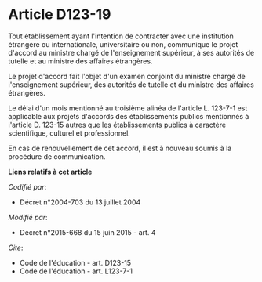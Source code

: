 # Article D123-19

Tout établissement ayant l'intention de contracter avec une institution étrangère ou internationale, universitaire ou non,
communique le projet d'accord au ministre chargé de l'enseignement supérieur, à ses autorités de tutelle et au ministre des
affaires étrangères. 

Le projet d'accord fait l'objet d'un examen conjoint du ministre chargé de l'enseignement supérieur, des autorités de tutelle
et du ministre des affaires étrangères. 

Le délai d'un mois mentionné au troisième alinéa de l'article L. 123-7-1 est applicable aux projets d'accords des
établissements publics mentionnés à l'article D. 123-15 autres que les établissements publics à caractère scientifique,
culturel et professionnel. 

En cas de renouvellement de cet accord, il est à nouveau soumis à la procédure de communication.

**Liens relatifs à cet article**

_Codifié par_:

  - Décret n°2004-703 du 13 juillet 2004

_Modifié par_:

  - Décret n°2015-668 du 15 juin 2015 - art. 4

_Cite_:

  - Code de l'éducation - art. D123-15
  - Code de l'éducation - art. L123-7-1
